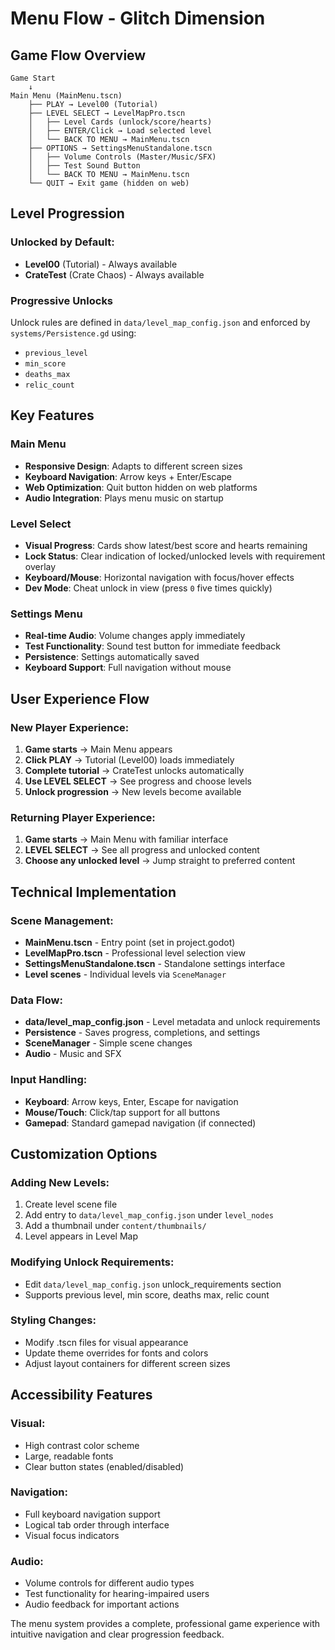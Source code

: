 # Menu Flow - Glitch Dimension

## Game Flow Overview

```
Game Start
    ↓
Main Menu (MainMenu.tscn)
    ├── PLAY → Level00 (Tutorial)
    ├── LEVEL SELECT → LevelMapPro.tscn
    │   ├── Level Cards (unlock/score/hearts)
    │   ├── ENTER/Click → Load selected level
    │   └── BACK TO MENU → MainMenu.tscn
    ├── OPTIONS → SettingsMenuStandalone.tscn
    │   ├── Volume Controls (Master/Music/SFX)
    │   ├── Test Sound Button
    │   └── BACK TO MENU → MainMenu.tscn
    └── QUIT → Exit game (hidden on web)
```

## Level Progression

### Unlocked by Default:
- **Level00** (Tutorial) - Always available
- **CrateTest** (Crate Chaos) - Always available

### Progressive Unlocks
Unlock rules are defined in `data/level_map_config.json` and enforced by `systems/Persistence.gd` using:
- `previous_level`
- `min_score`
- `deaths_max`
- `relic_count`

## Key Features

### Main Menu
- **Responsive Design**: Adapts to different screen sizes
- **Keyboard Navigation**: Arrow keys + Enter/Escape
- **Web Optimization**: Quit button hidden on web platforms
- **Audio Integration**: Plays menu music on startup

### Level Select
- **Visual Progress**: Cards show latest/best score and hearts remaining
- **Lock Status**: Clear indication of locked/unlocked levels with requirement overlay
- **Keyboard/Mouse**: Horizontal navigation with focus/hover effects
- **Dev Mode**: Cheat unlock in view (press `0` five times quickly)

### Settings Menu
- **Real-time Audio**: Volume changes apply immediately
- **Test Functionality**: Sound test button for immediate feedback
- **Persistence**: Settings automatically saved
- **Keyboard Support**: Full navigation without mouse

## User Experience Flow

### New Player Experience:
1. **Game starts** → Main Menu appears
2. **Click PLAY** → Tutorial (Level00) loads immediately
3. **Complete tutorial** → CrateTest unlocks automatically
4. **Use LEVEL SELECT** → See progress and choose levels
5. **Unlock progression** → New levels become available

### Returning Player Experience:
1. **Game starts** → Main Menu with familiar interface
2. **LEVEL SELECT** → See all progress and unlocked content
3. **Choose any unlocked level** → Jump straight to preferred content


## Technical Implementation

### Scene Management:
- **MainMenu.tscn** - Entry point (set in project.godot)
- **LevelMapPro.tscn** - Professional level selection view
- **SettingsMenuStandalone.tscn** - Standalone settings interface
- **Level scenes** - Individual levels via `SceneManager`

### Data Flow:
- **data/level_map_config.json** - Level metadata and unlock requirements
- **Persistence** - Saves progress, completions, and settings
- **SceneManager** - Simple scene changes
- **Audio** - Music and SFX

### Input Handling:
- **Keyboard**: Arrow keys, Enter, Escape for navigation
- **Mouse/Touch**: Click/tap support for all buttons
- **Gamepad**: Standard gamepad navigation (if connected)

## Customization Options

### Adding New Levels:
1. Create level scene file
2. Add entry to `data/level_map_config.json` under `level_nodes`
3. Add a thumbnail under `content/thumbnails/`
4. Level appears in Level Map

### Modifying Unlock Requirements:
- Edit `data/level_map_config.json` unlock_requirements section
- Supports previous level, min score, deaths max, relic count

### Styling Changes:
- Modify .tscn files for visual appearance
- Update theme overrides for fonts and colors
- Adjust layout containers for different screen sizes

## Accessibility Features

### Visual:
- High contrast color scheme
- Large, readable fonts
- Clear button states (enabled/disabled)

### Navigation:
- Full keyboard navigation support
- Logical tab order through interface
- Visual focus indicators

### Audio:
- Volume controls for different audio types
- Test functionality for hearing-impaired users
- Audio feedback for important actions

The menu system provides a complete, professional game experience with intuitive navigation and clear progression feedback.
